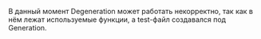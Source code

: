 В данный момент Degeneration может работать некорректно, так как в нём лежат используемые функции, а test-файл создавался под Generation. 
